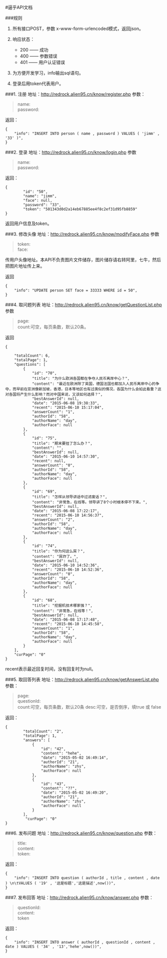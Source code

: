 
#逼乎API文档

###规则
1. 所有接口POST，参数 x-www-form-urlencoded模式，返回json。

2. 响应状态：
	+ 200 —— 成功
	+ 400 —— 参数错误
	+ 401 —— 用户认证错误

3. 为方便开发学习，info输出sql语句。
4. 登录后用token代表用户。


###1. 注册
地址：http://redrock.alien95.cn/know/register.php
参数：

>name:  
>password:

返回：

	{
	    "info": "INSERT INTO person ( name , password ) VALUES ( 'jimm' , '33' )",
	}

###2. 登录
地址：http://redrock.alien95.cn/know/login.php
参数

>name:  
>password:

返回：

	{
	        "id": "50",
	        "name": "jimm",
	        "face": null,
	        "password": "33",
	        "token": "501343d0d2a14eb67885ee4f8c2ef31d95fb8859"
	}

返回用户信息及token。

###3. 修改头像
地址：http://redrock.alien95.cn/know/modifyFace.php
参数

>token:  
>face:

传用户头像地址。本API不负责图片文件储存，图片储存请右转阿里，七牛，然后把图片地址传上来。

返回

	{
	    "info": "UPDATE person SET face = 33333 WHERE id = 50",
	}

###4. 取问题列表
地址：http://redrock.alien95.cn/know/getQuestionList.php
参数

>page:  
>count:可空，每页条数，默认20条。

返回

	{
	
        "totalCount": 6,
        "totalPage": 1,
        "questions": [
            {
                "id": "70",
                "title": "为什么欧洲各国都在争夺人民币离岸中心？",
                "content": "最近在欧洲除了英国，德国法国也都加入人民币离岸中心的争夺，而早前在亚洲像新加坡，香港，日本等地区也有过类似的情况，各国为什么会如此看重？这对各国将产生什么影响？而对中国来说，又该如何选择？",
                "bestAnswerId": null,
                "date": "2015-06-08 19:38:33",
                "recent": "2015-06-10 15:17:04",
                "answerCount": "1",
                "authorId": "58",
                "authorName": "day",
                "authorFace": null
            },
            {
                "id": "75",
                "title": "期末要挂了怎么办？",
                "content": "",
                "bestAnswerId": null,
                "date": "2015-06-10 14:57:30",
                "recent": null,
                "answerCount": "0",
                "authorId": "58",
                "authorName": "day",
                "authorFace": null
            },
            {
                "id": "69",
                "title": "怎样从领导讲话中过滤废话？",
                "content": "非常急，在线等。领导讲了8个小时根本停不下来。",
                "bestAnswerId": null,
                "date": "2015-06-08 17:22:17",
                "recent": "2015-06-10 14:56:37",
                "answerCount": "2",
                "authorId": "58",
                "authorName": "day",
                "authorFace": null
            },
            {
                "id": "74",
                "title": "你为何这么屌？",
                "content": "屌炸了。",
                "bestAnswerId": null,
                "date": "2015-06-10 14:52:36",
                "recent": "2015-06-10 14:52:36",
                "answerCount": "0",
                "authorId": "58",
                "authorName": "day",
                "authorFace": null
            },
            {
                "id": "68",
                "title": "挖掘机技术哪家强？",
                "content": "非常急，在线等！",
                "bestAnswerId": null,
                "date": "2015-06-08 17:17:48",
                "recent": "2015-06-10 14:45:58",
                "answerCount": "1",
                "authorId": "58",
                "authorName": "day",
                "authorFace": null
            }
        ],
        "curPage": "0"
	}

recent表示最近回复时间，没有回复时为null。

###5. 取回答列表
地址：http://redrock.alien95.cn/know/getAnswerList.php
参数：

>page:  
>questionId:  
>count:可空，每页条数，默认20条
>desc:可空，是否倒序，填true 或 false

返回：

	{
	        "totalCount": "2",
	        "totalPage": 1,
	        "answers": [
	            {
	                "id": "42",
	                "content": "hehe",
	                "date": "2015-05-02 16:49:14",
	                "authorId": "21",
	                "authorName": "zhs",
	                "authorFace": null
	            },
	            {
	                "id": "43",
	                "content": "??",
	                "date": "2015-05-02 16:49:20",
	                "authorId": "21",
	                "authorName": "zhs",
	                "authorFace": null
	            }
	        ],
	         "curPage": "0"
	}

###6. 发布问题
地址：http://redrock.alien95.cn/know/question.php
参数：

>title:  
>content:  
>token:

返回：

	{
	    "info": "INSERT INTO question ( authorId , title , content , date ) \n\tVALUES ( '19' , '这是标题','这是描述',now())",
	}

###7. 发布回答
地址：http://redrock.alien95.cn/know/answer.php
参数：

>questionId:  
>content:  
>token

返回：

	{
	    "info": "INSERT INTO answer ( authorId , questionId , content , date ) VALUES ( '34' , '13','hehe',now())",
	}
